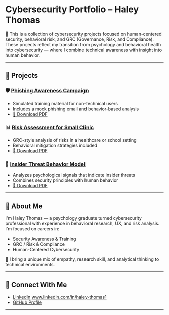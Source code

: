 # Cybersecurity Portfolio – Haley Thomas

🎯 This is a collection of cybersecurity projects focused on human-centered security, behavioral risk, and GRC (Governance, Risk, and Compliance). These projects reflect my transition from psychology and behavioral health into cybersecurity — where I combine technical awareness with insight into human behavior.

---

## 📂 Projects

### 🛡 [Phishing Awareness Campaign](./phishing-awareness)
- Simulated training material for non-technical users
- Includes a mock phishing email and behavior-based analysis
- [📄 Download PDF](./phishing-awareness/phishing_training_guide.pdf)

### 📊 [Risk Assessment for Small Clinic](./risk-assessment)
- GRC-style analysis of risks in a healthcare or school setting
- Behavioral mitigation strategies included
- [📄 Download PDF](./risk-assessment/risk_assessment_report.pdf)

### 🔐 [Insider Threat Behavior Model](./insider-threat-model)
- Analyzes psychological signals that indicate insider threats
- Combines security principles with human behavior
- [📄 Download PDF](./insider-threat-model/insider_threat_report.pdf)

---

## 💼 About Me

I'm Haley Thomas — a psychology graduate turned cybersecurity professional with experience in behavioral research, UX, and risk analysis. I'm focused on careers in:

- Security Awareness & Training  
- GRC / Risk & Compliance  
- Human-Centered Cybersecurity  

🧠 I bring a unique mix of empathy, research skill, and analytical thinking to technical environments.

---

## 🔗 Connect With Me

- [LinkedIn](https://www.linkedin.com/) www.linkedin.com/in/haley-thomas1
- [GitHub Profile](https://github.com/haleycyber)

---
